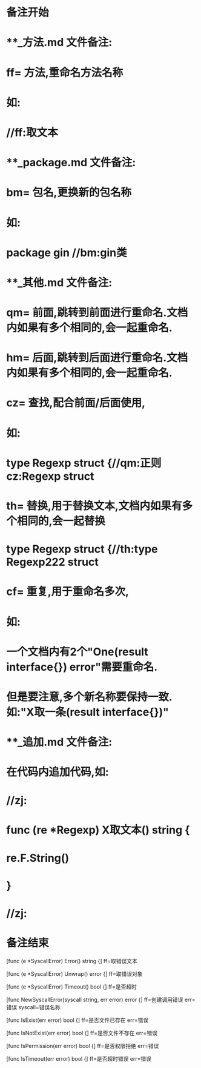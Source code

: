 # 备注开始
# **_方法.md 文件备注:
# ff= 方法,重命名方法名称
# 如:
# //ff:取文本

# **_package.md 文件备注:
# bm= 包名,更换新的包名称 
# 如: 
# package gin //bm:gin类

# **_其他.md 文件备注:
# qm= 前面,跳转到前面进行重命名.文档内如果有多个相同的,会一起重命名.
# hm= 后面,跳转到后面进行重命名.文档内如果有多个相同的,会一起重命名.
# cz= 查找,配合前面/后面使用,
# 如:
# type Regexp struct {//qm:正则 cz:Regexp struct
#
# th= 替换,用于替换文本,文档内如果有多个相同的,会一起替换
# type Regexp struct {//th:type Regexp222 struct
#
# cf= 重复,用于重命名多次,
# 如: 
# 一个文档内有2个"One(result interface{}) error"需要重命名.
# 但是要注意,多个新名称要保持一致. 如:"X取一条(result interface{})"

# **_追加.md 文件备注:
# 在代码内追加代码,如:
# //zj:
# func (re *Regexp) X取文本() string { 
#    re.F.String()
# }
# //zj:
# 备注结束

[func (e *SyscallError) Error() string {]
ff=取错误文本

[func (e *SyscallError) Unwrap() error {]
ff=取错误对象

[func (e *SyscallError) Timeout() bool {]
ff=是否超时

[func NewSyscallError(syscall string, err error) error {]
ff=创建调用错误
err=错误
syscall=错误名称

[func IsExist(err error) bool {]
ff=是否文件已存在
err=错误

[func IsNotExist(err error) bool {]
ff=是否文件不存在
err=错误

[func IsPermission(err error) bool {]
ff=是否权限拒绝
err=错误

[func IsTimeout(err error) bool {]
ff=是否超时错误
err=错误
